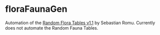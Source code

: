 # floraFaunaGen
Automation of the [Random Flora Tables v1.1](https://entorais.wordpress.com/2016/08/02/random-plants/) by Sebastian Romu. Currently does not automate the Random Fauna Tables.
